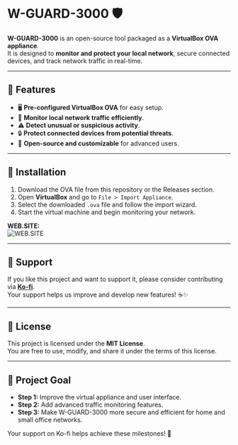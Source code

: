 # W-GUARD-3000 🛡️

**W-GUARD-3000** is an open-source tool packaged as a **VirtualBox OVA appliance**.  
It is designed to **monitor and protect your local network**, secure connected devices, and track network traffic in real-time.

---

## 🚀 Features

- 🖥️ **Pre-configured VirtualBox OVA** for easy setup.  
- 📡 **Monitor local network traffic efficiently**.  
- ⚠️ **Detect unusual or suspicious activity**.  
- 🔒 **Protect connected devices from potential threats**.  
- 🔧 **Open-source and customizable** for advanced users.

---

## 📝 Installation

1. Download the OVA file from this repository or the Releases section.  
2. Open **VirtualBox** and go to `File > Import Appliance`.  
3. Select the downloaded `.ova` file and follow the import wizard.  
4. Start the virtual machine and begin monitoring your network.

**WEB.SITE:**  
![WEB.SITE](https://sites.https://sites.google.com/view/web-guard-3000/accueil?authuser=0.com/view/web-guard-3000/accueil)

---

## 💖 Support

If you like this project and want to support it, please consider contributing via **[Ko-fi](https://ko-fi.com/web.guard.3000)**.  
Your support helps us improve and develop new features! ☕✨

---

## 📄 License

This project is licensed under the **MIT License**.  
You are free to use, modify, and share it under the terms of this license.

---

## 🎯 Project Goal

- **Step 1:** Improve the virtual appliance and user interface.  
- **Step 2:** Add advanced traffic monitoring features.  
- **Step 3:** Make W-GUARD-3000 more secure and efficient for home and small office networks.  

Your support on Ko-fi helps achieve these milestones! 💪
